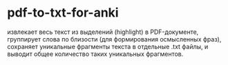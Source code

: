 # pdf-to-txt-for-anki
извлекает весь текст из выделений (highlight) в PDF-документе, группирует слова по близости (для формирования осмысленных фраз), сохраняет уникальные фрагменты текста в отдельные .txt файлы, и выводит общее количество таких уникальных фрагментов.
